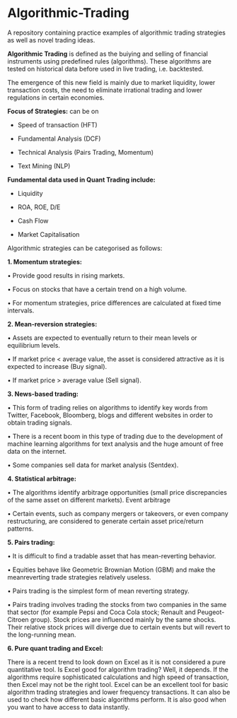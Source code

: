 # Algorithmic-Trading

A repository containing practice examples of algorithmic trading strategies as well as novel trading ideas.

**Algorithmic Trading** is defined as the buiying and selling of financial instruments using predefined rules (algorithms). These algorithms are tested on historical data before used in live trading, i.e. backtested. 

The emergence of this new field is mainly due to market liquidity, lower transaction costs, the need to eliminate irrational trading and lower regulations in certain economies.

**Focus of Strategies:** can be on

- Speed of transaction (HFT)

- Fundamental Analysis (DCF)

- Technical Analysis (Pairs Trading, Momentum)

- Text Mining (NLP)

**Fundamental data used in Quant Trading include:**

- Liquidity

- ROA, ROE, D/E

- Cash Flow

- Market Capitalisation

Algorithmic strategies can be categorised as follows:

**1. Momentum strategies:**

• Provide good results in rising markets.

• Focus on stocks that have a certain trend on a high volume.

• For momentum strategies, price differences are calculated at fixed time
intervals.

**2. Mean-reversion strategies:**

• Assets are expected to eventually return to their mean levels or equilibrium
levels.

• If market price < average value, the asset is considered attractive as it is
expected to increase (Buy signal).

• If market price > average value (Sell signal).

**3. News-based trading:**

• This form of trading relies on algorithms to identify key words from Twitter,
Facebook, Bloomberg, blogs and different websites in order to obtain trading
signals.

• There is a recent boom in this type of trading due to the development of
machine learning algorithms for text analysis and the huge amount of free
data on the internet.

• Some companies sell data for market analysis (Sentdex).

**4. Statistical arbitrage:**

• The algorithms identify arbitrage opportunities (small price discrepancies of the
same asset on different markets).
Event arbitrage

• Certain events, such as company mergers or takeovers, or even company
restructuring, are considered to generate certain asset price/return patterns.

**5. Pairs trading:**

• It is difficult to find a tradable asset that has mean-reverting behavior.

• Equities behave like Geometric Brownian Motion (GBM) and make the meanreverting trade strategies relatively useless.

• Pairs trading is the simplest form of mean reverting strategy.

• Pairs trading involves trading the stocks from two companies in the same that
sector (for example Pepsi and Coca Cola stock; Renault and Peugeot-Citroen
group). Stock prices are influenced mainly by the same shocks. Their relative
stock prices will diverge due to certain events but will revert to the long-running
mean.

**6. Pure quant trading and Excel:**

There is a recent trend to look down on Excel as it is not considered a pure quantitative
tool. Is Excel good for algorithm trading? Well, it depends. If the algorithms require
sophisticated calculations and high speed of transaction, then Excel may not be the
right tool. Excel can be an excellent tool for basic algorithm trading strategies and 
lower frequency transactions. It can also be used to check how different basic
algorithms perform. It is also good when you want to have access to data instantly.
